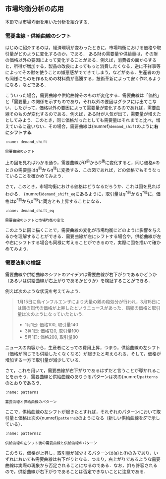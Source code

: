 
## 市場均衡分析の応用

本節では市場均衡を用いた分析を紹介する．

### 需要曲線・供給曲線のシフト

はじめに紹介するのは，経済環境が変わったときに，市場均衡における価格や取引量がどのように変化するのか，である．
ある財の需要量や供給量は，その財の価格以外の要因によって変化することがある．例えば，消費者の面からすると，所得が増加する，製品の改良によってもっと消費したくなる，逆に不祥事等によってその財を使うことの嫌悪感がでてきてしまう，などがある．生産者の方も同様にものを作るための材料費が高騰する，技術革新によって安く作れるようになる，などである．

こういった場合，需要曲線や供給曲線そのものが変化する．需要曲線は「価格」と「需要量」の関係を示すものであり，それ以外の要因はグラフには出てこない．したがって，価格以外の要因によって需要量が変化するのであれば，需要曲線そのものが変化するのである．例えば，ある財が人気が出て，需要量が増えたとしてみよう．このとき，同じ価格だったとしても需要量はそれまでと比べ，増えているに違いない．その場合，需要曲線は{numref}`demand_shift`のように**右にシフトする**.
```{figure} ./ch1_img/demand_shift.svg
:name: demand_shift

需要曲線のシフト
```
上の図を見ればわかる通り，需要曲線が$D^{\text{前}}$から$D^{\text{後}}$に変化すると，同じ価格$p$のときの需要量は$q^\text{前}$から$q^\text{後}$に変換する．この図であれば，どの価格でもそうなっていることを確かめてみよう．

さて，このとき，市場均衡における価格はどうなるだろうか．これは図を見ればわかる．
{numref}`demand_shift_eq`にあるように，取引量は${q^*}^\text{前}$から${q^*}^\text{後}$に，価格は${p^*}^\text{前}$から${p^*}^\text{後}$に両方とも上昇することになる．
```{figure} ./ch1_img/demand_shift_eq.svg
:name: demand_shift_eq

需要曲線のシフトと市場均衡の変化
```
このように図に描くことで，需要曲線の変化が市場均衡にどのように影響を与えるかを理解することができる．需要曲線が左にシフトする場合や，供給曲線が左や右にシフトする場合も同様に考えることができるので，実際に図を描いて確かめてみよう．



### 需要法則の検証

需要曲線や供給曲線のシフトのアイデアは需要曲線が右下がりであるかどうか（あるいは供給曲線が右上がりであるかどうか）を検証することができる．

例えば次のような状況を考えてみよう.


> 1月15日に鳥インフルエンザにより大量の鶏の殺処分が行われ，3月15日には鶏の餌代の価格が上昇したというニュースがあった．鶏卵の価格と取引量は次のようになっていたという.
>* 1月1日: 価格100, 取引量140
>* 3月1日: 価格120, 取引量100
>* 5月1日: 価格200, 取引量80

ニュースの内容から，生産者にとっての費用上昇，つまり，供給曲線の左シフト（価格が同じでも供給したくなくなる）が起きたと考えられる．そして，価格が増加する一方で取引量が減少している．

さて，これを用いて，需要曲線が右下がりであるはずだと言うことが導かれることを示そう．需要曲線と供給曲線のありうるパターンは次の{numref}`patterns`のとおりであろう．

```{figure} ./ch1_img/patterns.svg
:name: patterns

需要曲線と供給曲線のパターン
```

ここで，供給曲線の左シフトが起きたとすれば，それぞれのパターンにおいて取引量と価格は次の{numref}`patterns2`のようになる（新しい供給曲線を$S'$で示している）．


```{figure} ./ch1_img/patterns2.svg
:name: patterns2

供給曲線の左シフト後の需要曲線と供給曲線のパターン
```

このうち，価格が上昇し，取引量が減少するパターンは(a)と(f)のみであり，いずれにおいても需要曲線は右下がりとなる．つまり，右上がりであるような需要曲線は実際の現象から否定されることになるのである．なお，(f)も許容されるので，供給曲線が右下がりであることは否定できないことに注意である.



